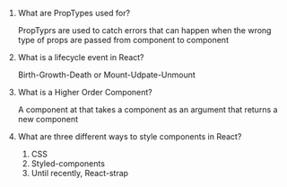 1.  What are PropTypes used for?

    PropTyprs are used to catch errors that can happen when the wrong type of props are passed from component to component

2.  What is a lifecycle event in React?

    Birth-Growth-Death or Mount-Udpate-Unmount

3.  What is a Higher Order Component?

    A component at that takes a component as an argument that returns a new component

4.  What are three different ways to style components in React?

    1. CSS
    2. Styled-components
    3. Until recently, React-strap
